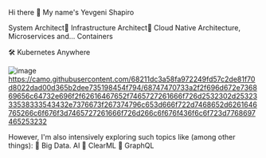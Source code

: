 Hi there 👋 My name's Yevgeni Shapiro

System Architect🔹 Infrastructure Architect🔹 Cloud Native Architecture, Microservices and... Containers


🛠  Kubernetes Anywhere

![image](https://user-images.githubusercontent.com/23049337/215611085-2af5020c-6e83-4d10-83ef-408e50385d9a.png)
https://camo.githubusercontent.com/68211dc3a58fa972249fd57c2de81f70d8022dad00d365b2dee735198454f794/68747470733a2f2f696d672e736869656c64732e696f2f62616467652f7465727261666f726d2532302d2532333538333543432e7376673f267374796c653d666f722d7468652d6261646765266c6f676f3d7465727261666f726d266c6f676f436f6c6f723d7768697465253232

However, I'm also intensively exploring such topics like (among other things):
🔹 Big Data. AI
🔹 ClearML
🔹 GraphQL


